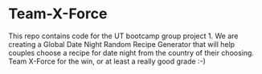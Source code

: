 # Team-X-Force
This repo contains code for the UT bootcamp group project 1. We are creating a Global Date Night Random Recipe Generator that will help couples choose a recipe for date night from the country of their choosing. Team X-Force for the win, or at least a really good grade :-)
